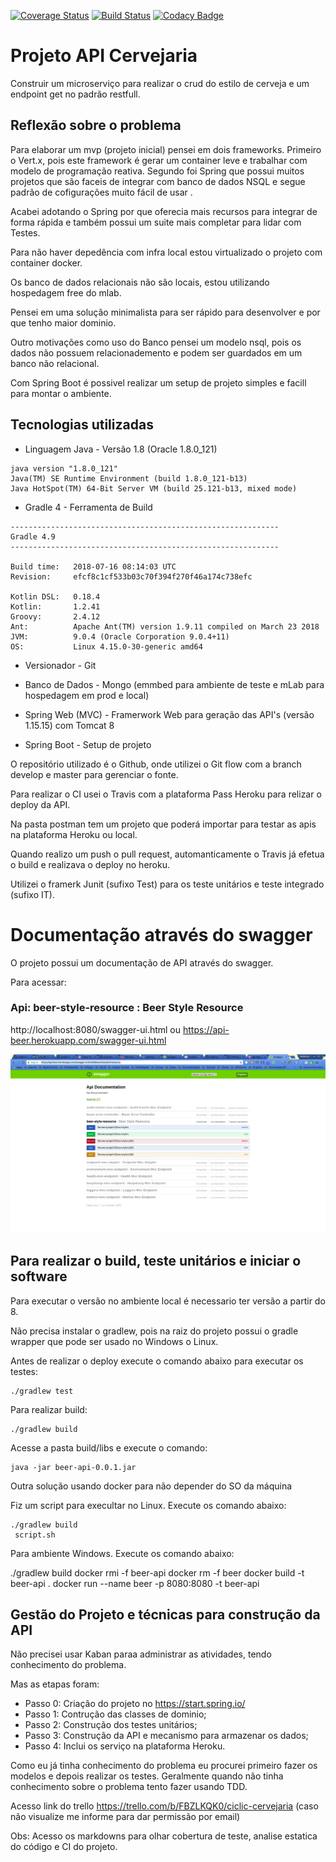 [![Coverage Status](https://coveralls.io/repos/github/ander-f-silva/beer-api/badge.svg)](https://coveralls.io/github/ander-f-silva/beer-api)
[![Build Status](https://travis-ci.org/ander-f-silva/beer-api.svg?branch=master)](https://travis-ci.org/ander-f-silva/beer-api)
[![Codacy Badge](https://api.codacy.com/project/badge/Grade/0a12834e9b4c474fa6e5dffd92c0bb9d)](https://www.codacy.com/app/ander-f-silva/beer-api?utm_source=github.com&amp;utm_medium=referral&amp;utm_content=ander-f-silva/beer-api&amp;utm_campaign=Badge_Grade)

# Projeto API Cervejaria

Construir um microserviço para realizar o crud do estilo de cerveja e um endpoint get no padrão restfull.

## Reflexão sobre o problema

Para elaborar um mvp (projeto inicial) pensei em dois frameworks.
Primeiro o Vert.x, pois este framework é gerar um container leve e trabalhar com modelo de programação reativa.
Segundo foi Spring que possui muitos projetos que são faceis de integrar com banco de dados NSQL e segue padrão de cofigurações muito fácil de usar .

Acabei adotando o Spring por que oferecia mais recursos para integrar de forma rápida e também possui um suite mais completar para lidar com Testes.

Para não haver depedência com infra local estou virtualizado o projeto com container docker.

Os banco de dados relacionais não são locais, estou utilizando hospedagem free do mlab.

Pensei em uma solução minimalista para ser rápido para desenvolver e por que tenho maior dominio. 

Outro motivações como uso do Banco pensei um modelo nsql, pois os dados não possuem relacionademento e podem ser guardados em um banco não relacional.

Com Spring Boot é possivel realizar um setup de projeto simples e facill para montar o ambiente.

## Tecnologias utilizadas

* Linguagem Java - Versão 1.8 (Oracle 1.8.0_121)

```
java version "1.8.0_121"
Java(TM) SE Runtime Environment (build 1.8.0_121-b13)
Java HotSpot(TM) 64-Bit Server VM (build 25.121-b13, mixed mode)
```

* Gradle 4 - Ferramenta de Build

```
------------------------------------------------------------
Gradle 4.9
------------------------------------------------------------

Build time:   2018-07-16 08:14:03 UTC
Revision:     efcf8c1cf533b03c70f394f270f46a174c738efc

Kotlin DSL:   0.18.4
Kotlin:       1.2.41
Groovy:       2.4.12
Ant:          Apache Ant(TM) version 1.9.11 compiled on March 23 2018
JVM:          9.0.4 (Oracle Corporation 9.0.4+11)
OS:           Linux 4.15.0-30-generic amd64
```

* Versionador - Git

* Banco de Dados - Mongo (emmbed para ambiente de teste e mLab para hospedagem em prod e local)

* Spring Web (MVC) - Framerwork Web para geração das API's (versão 1.15.15) com Tomcat 8

* Spring Boot - Setup de projeto

O repositório utilizado é o Github, onde utilizei o Git flow com a branch develop e master para gerenciar o fonte.

Para realizar o CI usei o Travis com a plataforma Pass Heroku para relizar o deploy da API.

Na pasta postman tem um projeto que poderá importar para testar  as apis na plataforma Heroku ou local.

Quando realizo um push o pull request, automanticamente o Travis já efetua o build e realizava o deploy no heroku.

Utilizei o framerk Junit (sufixo Test) para os teste unitários e teste integrado (sufixo IT).

# Documentação através do swagger

O projeto possui um documentação de API através do swagger.

Para acessar:

### Api: beer-style-resource : Beer Style Resource

http://localhost:8080/swagger-ui.html ou https://api-beer.herokuapp.com/swagger-ui.html

![Swagger](https://github.com/ander-f-silva/beer-api/blob/master/images/swagger.png)


## Para realizar o build, teste unitários e iniciar o software

Para executar o versão no ambiente local é necessario ter versão a partir do 8.

Não precisa instalar o gradlew, pois na raiz do projeto possui o gradle wrapper que pode ser usado no Windows o Linux.

Antes de realizar o deploy execute o comando abaixo para executar os testes:

```
./gradlew test
```

Para realizar build:

```
./gradlew build
```

Acesse a pasta build/libs e execute o comando:

```
java -jar beer-api-0.0.1.jar
```

Outra solução usando docker para não depender do SO da máquina

Fiz um script para execultar no Linux. Execute os comando abaixo:

```
./gradlew build
 script.sh
```
Para ambiente Windows. Execute os comando abaixo:

./gradlew build
docker rmi -f beer-api
docker rm  -f beer
docker build -t beer-api .
docker run --name beer -p 8080:8080 -t beer-api

## Gestão do Projeto e técnicas para construção da API

Não precisei usar Kaban paraa administrar as atividades, tendo conhecimento do problema.

Mas as etapas foram:

* Passo 0: Criação do projeto no https://start.spring.io/
* Passo 1: Contrução das classes de dominio;
* Passo 2: Construção dos testes unitários;
* Passo 3: Construção da API e mecanismo para armazenar os dados;
* Passo 4: Inclui os serviço na plataforma Heroku.

Como eu já tinha conhecimento do problema eu procurei primeiro fazer os modelos e depois realizar os testes.
Geralmente quando não tinha conhecimento sobre o problema tento fazer usando TDD.

Acesso link do trello https://trello.com/b/FBZLKQK0/ciclic-cervejaria (caso não visualize me informe para dar permissão por email)

Obs: Acesso os markdowns para olhar cobertura de teste, analise estatica do código e CI do projeto.
